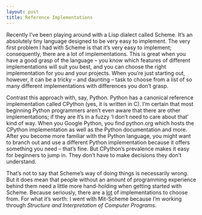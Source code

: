 ```yaml
---
layout: post
title: Reference Implementations
---
```

Recently I’ve been playing around with a Lisp dialect called Scheme. It’s an absolutely tiny language designed to be very easy to implement. The very first problem I had with Scheme is that it’s very easy to implement; consequently, there are a lot of implementations. This is great when you have a good grasp of the language – you know which features of different implementations will suit you best, and you can choose the right implementation for you and your projects. When you’re just starting out, however, it can be a tricky – and daunting – task to choose from a list of so many different implementations with differences you don’t grasp.

Contrast this approach with, say, Python. Python has a canonical reference implementation called CPython (yes, it is written in C). I’m certain that most beginning Python programmers aren’t even aware that there are other implementations; if they are it’s in a fuzzy ‘I don’t need to care about that’ kind of way. When you Google Python, you find python.org which hosts the CPython implementation as well as the Python documentation and more. After you become more familiar with the Python language, you might want to branch out and use a different Python implementation because it offers something you need – that’s fine. But CPython’s prevalence makes it easy for beginners to jump in. They don’t have to make decisions they don’t understand.

That’s not to say that Scheme’s way of doing things is necessarily wrong. But it does mean that people without an amount of programming experience behind them need a little more hand-holding when getting started with Scheme. Because seriously, there are a [lot](http://community.schemewiki.org/?scheme-faq-standards#implementations) of implementations to choose from. For what it’s worth: I went with Mit-Scheme because I’m working through _Structure and Interpretation of Computer Programs_.
